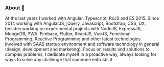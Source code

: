 ### About 👋

<!--
**raloliver/raloliver** is a ✨ _special_ ✨ repository because its `README.md` (this file) appears on your GitHub profile.

Here are some ideas to get you started:

- 🔭 I’m currently working on ...
- 🌱 I’m currently learning ...
- 👯 I’m looking to collaborate on ...
- 🤔 I’m looking for help with ...
- 💬 Ask me about ...
- 📫 How to reach me: ...
- 😄 Pronouns: ...
- ⚡ Fun fact: ...
-->

At the last years I worked with Angular, Typescript, RxJS and ES 2015. Since 2014 working with AngularJS, jQuery, Javascript, Bootstrap, CSS, UX, besides working on experimental projects with NodeJS, ExpressJS, MongoDB, PWA, Firebase, Flutter, ReactJS, VueJS, Functional Programming, Reactive Programming and other latest technologies. Involved with SAAS startup environment and software technology in general (design, development and marketing). Focus on results and solutions to complex problems, I dedicate myself in a proactive way, always looking for ways to solve any challenge that someone entrusts it.
